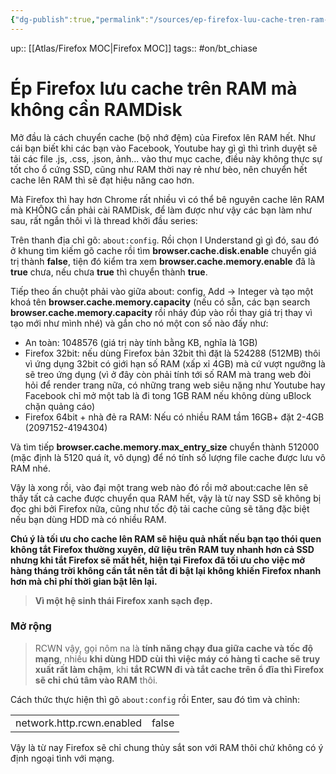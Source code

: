 ```yaml
---
{"dg-publish":true,"permalink":"/sources/ep-firefox-luu-cache-tren-ram-ma-khong-can-ram-disk/"}
---
```


up:: [[Atlas/Firefox MOC\|Firefox MOC]]
tags:: #on/bt_chiase 

# Ép Firefox lưu cache trên RAM mà không cần RAMDisk

Mở đầu là cách chuyển cache (bộ nhớ đệm) của Firefox lên RAM hết. Như cái bạn biết khi các bạn vào Facebook, Youtube hay gì gì thì trình duyệt sẽ tải các file .js, .css, .json, ảnh... vào thư mục cache, điều này không thực sự tốt cho ổ cứng SSD, cũng như RAM thời nay rẻ như bèo, nên chuyển hết cache lên RAM thì sẽ đạt hiệu năng cao hơn.  
  
Mà Firefox thì hay hơn Chrome rất nhiều vì có thể bê nguyên cache lên RAM mà KHÔNG cần phải cài RAMDisk, để làm được như vậy các bạn làm như sau, rất ngắn thôi vì là thread khởi đầu series:  
  
Trên thanh địa chỉ gõ: `about:config`. Rồi chọn I Understand gì gì đó, sau đó ở khung tìm kiếm gõ cache rồi tìm **browser.cache.disk.enable** chuyển giá trị thành **false**, tiện đó kiểm tra xem **browser.cache.memory.enable** đã là **true** chưa, nếu chưa **true** thì chuyển thành **true**.  
  
Tiếp theo ấn chuột phải vào giữa about: config, Add -> Integer và tạo một khoá tên **browser.cache.memory.capacity** (nếu có sẵn, các bạn search **browser.cache.memory.capacity** rồi nháy đúp vào rồi thay giá trị thay vì tạo mới như mình nhé) và gắn cho nó một con số nào đấy như:  

- An toàn: 1048576 (giá trị này tính bằng KB, nghĩa là 1GB)
- Firefox 32bit: nếu dùng Firefox bản 32bit thì đặt là 524288 (512MB) thôi vì ứng dụng 32bit có giới hạn số RAM (xấp xỉ 4GB) mà cứ vượt ngưỡng là sẽ treo ứng dụng (vì ở đây còn phải tính tới số RAM mà trang web đòi hỏi để render trang nữa, có những trang web siêu nặng như Youtube hay Facebook chỉ mở một tab là đi tong 1GB RAM nếu không dùng uBlock chặn quảng cáo)
- Firefox 64bit + nhà đẻ ra RAM: Nếu có nhiều RAM tầm 16GB+ đặt 2-4GB (2097152-4194304)

  
Và tìm tiếp **browser.cache.memory.max_entry_size** chuyển thành 512000 (mặc định là 5120 quá ít, vô dụng) để nó tính số lượng file cache được lưu vô RAM nhé.  
  
Vậy là xong rồi, vào đại một trang web nào đó rồi mở about:cache lên sẽ thấy tất cả cache được chuyển qua RAM hết, vậy là từ nay SSD sẽ không bị đọc ghi bởi Firefox nữa, cũng như tốc độ tải cache cũng sẽ tăng đặc biệt nếu bạn dùng HDD mà có nhiều RAM.  
  
**Chú ý là tối ưu cho cache lên RAM sẽ hiệu quả nhất nếu bạn tạo thói quen không tắt Firefox thường xuyên, dữ liệu trên RAM tuy nhanh hơn cả SSD nhưng khi tắt Firefox sẽ mất hết, hiện tại Firefox đã tối ưu cho việc mở hàng tháng trời không cần tắt nên tắt đi bật lại không khiến Firefox nhanh hơn mà chỉ phí thời gian bật lên lại.**  
  
> **Vì một hệ sinh thái Firefox xanh sạch đẹp.**

### Mở rộng

> RCWN vậy, gọi nôm na là **tính năng chạy đua giữa cache và tốc độ mạng**, nhiều **khi dùng HDD cùi thì việc máy có hàng tỉ cache sẽ truy xuất rất làm chậm**, khi **tắt RCWN đi và tắt cache trên ổ đĩa thì Firefox sẽ chỉ chú tâm vào RAM** thôi.

Cách thức thực hiện thì gõ `about:config` rồi Enter, sau đó tìm và chỉnh:  

|   |   |
|---|---|
|network.http.rcwn.enabled|false|

Vậy là từ nay Firefox sẽ chỉ chung thủy sắt son với RAM thôi chứ không có ý định ngoại tình với mạng.